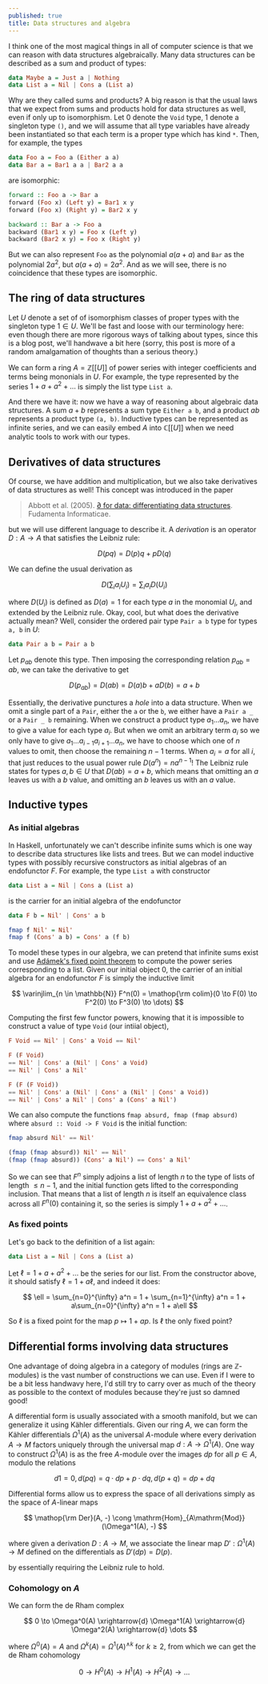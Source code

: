 ```yaml
---
published: true
title: Data structures and algebra
---
```


I think one of the most magical things in all of computer science is that we can reason with data structures algebraically. Many data structures can be described as a sum and product of types:

```haskell
data Maybe a = Just a | Nothing
data List a = Nil | Cons a (List a)
```

Why are they called sums and products? A big reason is that the usual laws that we expect from sums and products hold for data structures as well, even if only up to isomorphism. Let $0$ denote the `Void` type, $1$ denote a singleton type `()`, and we will assume that all type variables have already been instantiated so that each term is a proper type which has kind `*`. Then, for example, the types

```haskell
data Foo a = Foo a (Either a a)
data Bar a = Bar1 a a | Bar2 a a
```

are isomorphic:

```haskell
forward :: Foo a -> Bar a
forward (Foo x) (Left y) = Bar1 x y
forward (Foo x) (Right y) = Bar2 x y

backward :: Bar a -> Foo a
backward (Bar1 x y) = Foo x (Left y)
backward (Bar2 x y) = Foo x (Right y)
```

But we can also represent `Foo` as the polynomial $a(a + a)$ and `Bar` as the polynomial $2a^2$, but $a(a+a) = 2a^2$. And as we will see, there is no coincidence that these types are isomorphic.

## The ring of data structures
Let $U$ denote a set of of isomorphism classes of proper types with the singleton type $1 \in U$. We'll be fast and loose with our terminology here: even though there are more rigorous ways of talking about types, since this is a blog post, we'll handwave a bit here (sorry, this post is more of a random amalgamation of thoughts than a serious theory.)

We can form a ring $A = \mathbb{Z}[[U]]$ of power series with integer coefficients and terms being mononials in $U$. For example, the type represented by the series $1 + a + a^2 + \dots$ is simply the list type `List a`.

And there we have it: now we have a way of reasoning about algebraic data structures. A sum $a + b$ represents a sum type `Either a b`, and a product $ab$ represents a product type `(a, b)`. Inductive types can be represented as infinite series, and we can easily embed $A$ into $\mathbb{C}[[U]]$ when we need analytic tools to work with our types.

## Derivatives of data structures
Of course, we have addition and multiplication, but we also take derivatives of data structures as well! This concept was introduced in the paper

> Abbott et al. (2005). [∂ for data: differentiating data structures](http://strictlypositive.org/dfordata.pdf). Fudamenta Informaticae.

but we will use different language to describe it. A *derivation* is an operator $D: A \to A$ that satisfies the Leibniz rule:

$$
D(pq) = D(p)q + pD(q)
$$

We can define the usual derivation as

$$
D\left(\sum_{i} a_i U_i\right) = \sum_i a_i D(U_i)
$$

where $D(U_i)$ is defined as $D(a) = 1$ for each type $a$ in the monomial $U_i$, and extended by the Leibniz rule. Okay, cool, but what does the derivative actually mean? Well, consider the ordered pair type `Pair a b` type for types `a, b` in $U$:

```haskell
data Pair a b = Pair a b
```

Let $p_{ab}$ denote this type. Then imposing the corresponding relation $p_{ab} = ab$, we can take the derivative to get

$$
D(p_{ab}) = D(ab) = D(a)b + aD(b) = a + b
$$

Essentially, the derivative punctures a *hole* into a data structure. When we omit a single part of a `Pair`, either the `a` or the `b`, we either have a `Pair a _` or a `Pair _ b` remaining. When we construct a product type $a_1 \dots a_n$, we have to give a value for each type $a_i$. But when we omit an arbitrary term $a_i$ so we only have to give $a_1 \dots a_{i-1} a_{i+1} \dots a_n$, we have to choose which one of $n$ values to omit, then choose the remaining $n-1$ terms. When $a_i = a$ for all $i$, that just reduces to the usual power rule $D(a^n) = na^{n-1}$! The Leibniz rule states for types $a, b \in U$ that $D(ab) = a + b$, which means that omitting an $a$ leaves us with a $b$ value, and omitting an $b$ leaves us with an $a$ value.

## Inductive types

### As initial algebras
In Haskell, unfortunately we can't describe infinite sums which is one way to describe data structures like lists and trees. But we can model inductive types with possibly recursive constructors as initial algebras of an endofunctor $F$. For example, the type `List a` with constructor

```haskell
data List a = Nil | Cons a (List a)
```

is the carrier for an initial algebra of the endofunctor

```haskell
data F b = Nil' | Cons' a b

fmap f Nil' = Nil'
fmap f (Cons' a b) = Cons' a (f b)
```

To model these types in our algebra, we can pretend that infinite sums exist and use [Adámek's fixed point theorem](https://ncatlab.org/nlab/show/Ad%C3%A1mek%27s+fixed+point+theorem) to compute the power series corresponding to a list. Given our initial object $0$, the carrier of an initial algebra for an endofunctor $F$ is simply the inductive limit

$$
\varinjlim_{n \in \mathbb{N}} F^n(0) = \mathop{\rm colim}(0 \to F(0) \to F^2(0) \to F^3(0) \to \dots)
$$

Computing the first few functor powers, knowing that it is impossible to construct a value of type `Void` (our intiial object),

```haskell
F Void == Nil' | Cons' a Void == Nil'

F (F Void) 
== Nil' | Cons' a (Nil' | Cons' a Void) 
== Nil' | Cons' a Nil'

F (F (F Void)) 
== Nil' | Cons' a (Nil' | Cons' a (Nil' | Cons' a Void)) 
== Nil' | Cons' a Nil' | Cons' a (Cons' a Nil')
```

We can also compute the functions `fmap absurd, fmap (fmap absurd)` where `absurd :: Void -> F Void` is the initial function:

```haskell
fmap absurd Nil' == Nil'

(fmap (fmap absurd)) Nil' == Nil'
(fmap (fmap absurd)) (Cons' a Nil') == Cons' a Nil'
```

So we can see that $F^n$ simply adjoins a list of length $n$ to the type of lists of length $\leq n - 1$, and the initial function gets lifted to the corresponding inclusion. That means that a list of length $n$ is itself an equivalence class across all $F^n(0)$ containing it, so the series is simply $1 + a + a^2 + \dots$.

### As fixed points

Let's go back to the definition of a list again:

```haskell
data List a = Nil | Cons a (List a)
```

Let $\ell = 1 + a + a^2 + \dots$ be the series for our list. From the constructor above, it should satisfy $\ell = 1 + a\ell$, and indeed it does:

$$
\ell = \sum_{n=0}^{\infty} a^n = 1 + \sum_{n=1}^{\infty} a^n = 1 + a\sum_{n=0}^{\infty} a^n = 1 + a\ell
$$

So $\ell$ is a fixed point for the map $p \mapsto 1 + ap$. Is $\ell$ the only fixed point? 


## Differential forms involving data structures

One advantage of doing algebra in a category of modules (rings are $\mathbb{Z}$-modules) is the vast number of constructions we can use. Even if I were to be a bit less handwavy here, I'd still try to carry over as much of the theory as possible to the context of modules because they're just so damned good!

A differential form is usually associated with a smooth manifold, but we can generalize it using Kähler differentials. Given our ring $A$, we can form the Kähler differentials $\Omega^1(A)$ as the universal $A$-module where every derivation $A \to M$ factors uniquely through the universal map $d: A \to \Omega^1(A)$. One way to construct $\Omega^1(A)$ is as the free $A$-module over the images $dp$ for all $p \in A$, modulo the relations

$$
d1 = 0, d(pq) = q \cdot dp + p \cdot dq, d(p+q) = dp + dq
$$

Differential forms allow us to express the space of all derivations simply as the space of $A$-linear maps

$$
\mathop{\rm Der}(A, -) \cong \mathrm{Hom}_{A\mathrm{Mod}}(\Omega^1(A), -)
$$

where given a derivation $D: A \to M$, we associate the linear map $D': \Omega^1(A) \to M$ defined on the differentials as $D'(dp) = D(p)$.

by essentially requiring the Leibniz rule to hold.

### Cohomology on $A$

We can form the de Rham complex

$$
0 \to \Omega^0(A) \xrightarrow{d} \Omega^1(A) \xrightarrow{d} \Omega^2(A) \xrightarrow{d} \dots
$$

where $\Omega^0(A) = A$ and $\Omega^k(A) = \Omega^1(A)^{\wedge k}$ for $k \geq 2$, from which we can get the de Rham cohomology

$$
0 \to H^0(A) \to H^1(A) \to H^2(A) \to \dots
$$
